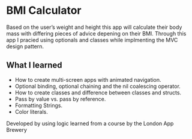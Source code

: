 #  BMI Calculator

Based on the user’s weight and height this app will calculate their body mass with differing pieces of advice depening on their BMI. Through this app I pracied using optionals and classes while implmenting the MVC design pattern.

## What I learned

* How to create multi-screen apps with animated navigation.
* Optional binding, optional chaining and the nil coalescing operator.
* How to create classes and difference between classes and structs. 
* Pass by value vs. pass by reference. 
* Formatting Strings. 
* Color literals.

Developed by using logic learned from a course by the London App Brewery
